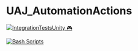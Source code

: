 # UAJ_AutomationActions

[![IntegrationTestsUnity 🎮](https://github.com/FenomenCoyote/UAJ_AutomationActions/actions/workflows/main.yml/badge.svg)](https://github.com/FenomenCoyote/UAJ_AutomationActions/actions/workflows/main.yml)

[![Bash Scripts](https://github.com/FenomenCoyote/UAJ_AutomationActions/actions/workflows/testbashscripts.yml/badge.svg)](https://github.com/FenomenCoyote/UAJ_AutomationActions/actions/workflows/check_files.yml)
